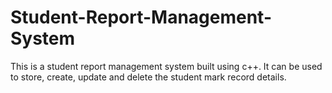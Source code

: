 # Student-Report-Management-System
This is a student report management system built using c++. It can be used to store, create, update and delete the student mark record details.
